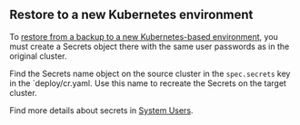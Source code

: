## Restore to a new Kubernetes environment

To [restore from a backup to a new Kubernetes-based environment](backups-restore-to-new-cluster.md), you must create a Secrets object there with the same user passwords as in the original cluster. 

Find the Secrets name object on the source cluster in the `spec.secrets` key in the `deploy/cr.yaml. Use this name to recreate the Secrets on the target cluster.

Find more details about secrets in [System Users](users.md#system-users). 